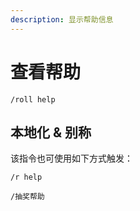 ```yaml
---
description: 显示帮助信息
---
```


# 查看帮助

```
/roll help
```

## 本地化 & 别称

该指令也可使用如下方式触发：

```
/r help

/抽奖帮助
```
